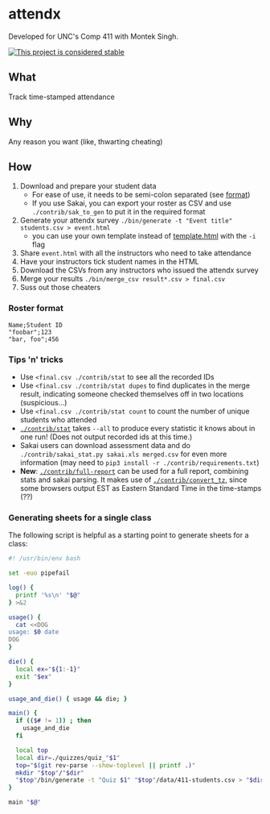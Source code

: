 # attendx

Developed for UNC's Comp 411 with Montek Singh.

[![This project is considered stable](https://img.shields.io/badge/status-stable-success.svg)](https://benknoble.github.io/status/stable/)

## What

Track time-stamped attendance

## Why

Any reason you want (like, thwarting cheating)

## How

1. Download and prepare your student data
   - For ease of use, it needs to be semi-colon separated (see [format](#roster-format))
   - If you use Sakai, you can export your roster as CSV and use
     `./contrib/sak_to_gen` to put it in the required format
1. Generate your attendx survey `./bin/generate -t "Event title" students.csv > event.html`
   - you can use your own template instead of [template.html](./template.html)
     with the `-i` flag
1. Share `event.html` with all the instructors who need to take attendance
1. Have your instructors tick student names in the HTML
1. Download the CSVs from any instructors who issued the attendx survey
1. Merge your results `./bin/merge_csv result*.csv > final.csv`
1. Suss out those cheaters

### Roster format

```
Name;Student ID
"foobar";123
"bar, foo";456
```

### Tips 'n' tricks

- Use `<final.csv ./contrib/stat` to see all the recorded IDs
- Use `<final.csv ./contrib/stat dupes` to find duplicates in the merge
  result, indicating someone checked themselves off in two locations
  (suspicious...)
- Use `<final.csv ./contrib/stat count` to count the number of unique students
  who attended
- [`./contrib/stat`](./contrib/stat) takes `--all` to produce every statistic it
  knows about in one run! (Does not output recorded ids at this time.)
- Sakai users can download assessment data and do `./contrib/sakai_stat.py sakai.xls merged.csv`
  for even more information (may need to `pip3 install -r ./contrib/requirements.txt`)
- **New**: [`./contrib/full-report`](./contrib/full-report) can be used for a
  full report, combining stats and sakai parsing. It makes use of
  [`./contrib/convert_tz`](./contrib/convert_tz), since some browsers output EST
  as Eastern Standard Time in the time-stamps (??)

### Generating sheets for a single class

The following script is helpful as a starting point to generate sheets for a
class:

```bash
#! /usr/bin/env bash

set -euo pipefail

log() {
  printf '%s\n' "$@"
} >&2

usage() {
  cat <<DOG
usage: $0 date
DOG
}

die() {
  local ex="${1:-1}"
  exit "$ex"
}

usage_and_die() { usage && die; }

main() {
  if (($# != 1)) ; then
    usage_and_die
  fi

  local top
  local dir=./quizzes/quiz_"$1"
  top="$(git rev-parse --show-toplevel || printf .)"
  mkdir "$top"/"$dir"
  "$top"/bin/generate -t "Quiz $1" "$top"/data/411-students.csv > "$dir"/quiz.html
}

main "$@"
```
